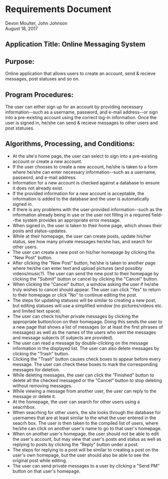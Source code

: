# Requirements Document
Devon Moulter, John Johnson  
August 18, 2017

## Application Title: Online Messaging System

## Purpose:
Online application that allows users to create an account, send & recieve messages, 
post statuses and so on.

## Program Procedures:
The user can either sign up for an account by providing necessary information--such as a username,
password, and e-mail address--or sign into a pre-existing account using the correct log-in information.
Once the user is signed in, he/she can send & recieve messages to other users and post statuses.

## Algorithms, Processing, and Conditions:
- At the site's home page, the user can select to sign into a pre-existing account or create a new account.
- If the user chooses to create a new account, he/she is taken to a form where he/she can enter necessary
information--such as a username, password, and e-mail address.
- Information for a new account is checked against a database to ensure it does not already exist.
- If the provided information for a new account is acceptable, the information is added to the database
and the user is automatically signed in.
- If there is any problems with the user-provided information--such as the information already being in use
or the user not filling in a required field--the system provides an appropriate error message.
- When signed in, the user is taken to their home page, which shows their posts and status-updates.
- While at their homepage, the user can create posts, update his/her status, see how many private messages
he/she has, and search for other users.
- The user can create a new post on his/her homepage by clicking the "New Post" button.
- After clicking the "New Post" button, he/she is taken to another page where he/she can enter text
and upload pictures (and possibly videos/music?). The user can send the new post to their homepage
by clicking the "Submit" button or cancel by clicking the "Cancel" button.
- When clicking the "Cancel" button, a window asking the user if he/she truly wishes to cancel should appear.
The user can click "Yes" to return to their homepage or click "No" to continue editing the post.
- The steps for updating statuses will be similar to creating a new post, but editing statuses will use
a simplified window (no pictures/videos etc. and limited text space).
- The user can check his/her private messages by clicking the appropriate button/icon on their homepage.
Doing this sends the user to a new page that shows a list of messages (or at least the first phrases of
messages) as well as the names of the users who sent the messages and message subjects (if subjects are
provided).
- The user can read a message by double-clicking on the message information in the displayed list. The user
can also delete messages by clicking the "Trash" button.
- Clicking the "Trash" button causes check boxes to appear before every message. The user can check these
boxes to mark the corresponding messages for deletion.
- While deleting messages, the user can click the "Finished" button to delete all the checked messaged or
the "Cancel" button to stop deleting without removing messages.
- While viewing a message from another user, the user can reply to the message or delete it.
- At the homepage, the user can search for other users using a seacrhbox.
- When seacrhing for other users, the site looks through the database for usernames that are at least
similar to the what the user entered in the seacrh box. The user is then taken to the compiled list of
users, where he/she can click on another user's name to go to that user's homepage.
- When on another user's homepage, the user should not be able to edit the user's account, but may view that
user's posts and status as well as replying to posts by clicking the "Reply" button under a post.
- The steps for replying to a post will be similar to creating a post on the user's own homepage, but the
user should also be able to see the original post while editing.
- The user can send private messages to a user by clicking a "Send PM" button on that user's homepage.
